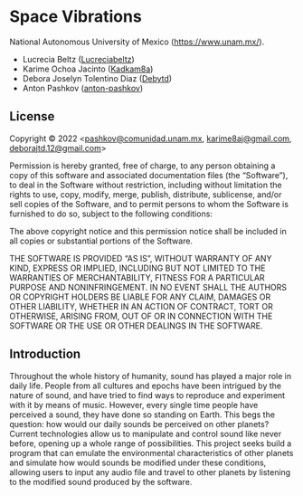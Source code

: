 # Space Vibrations

National Autonomous University of Mexico (https://www.unam.mx/).

- Lucrecia Beltz ([Lucreciabeltz](https://github.com/Lucreciabeltz))
- Karime Ochoa Jacinto ([Kadkam8a](https://github.com/Kadkam8a))
- Debora Joselyn Tolentino Diaz ([Debytd](https://github.com/Debytd))
- Anton Pashkov ([anton-pashkov](https://github.com/anton-pashkov))

## License

Copyright © 2022 <pashkov@comunidad.unam.mx, karime8aj@gmail.com, deborajtd.12@gmail.com>

Permission is hereby granted, free of charge, to any person obtaining a copy of this software and associated documentation files (the “Software”), to deal in the Software without restriction, including without limitation the rights to use, copy, modify, merge, publish, distribute, sublicense, and/or sell copies of the Software, and to permit persons to whom the Software is furnished to do so, subject to the following conditions:

The above copyright notice and this permission notice shall be included in all copies or substantial portions of the Software.

THE SOFTWARE IS PROVIDED “AS IS”, WITHOUT WARRANTY OF ANY KIND, EXPRESS OR IMPLIED, INCLUDING BUT NOT LIMITED TO THE WARRANTIES OF MERCHANTABILITY, FITNESS FOR A PARTICULAR PURPOSE AND NONINFRINGEMENT. IN NO EVENT SHALL THE AUTHORS OR COPYRIGHT HOLDERS BE LIABLE FOR ANY CLAIM, DAMAGES OR OTHER LIABILITY, WHETHER IN AN ACTION OF CONTRACT, TORT OR OTHERWISE, ARISING FROM, OUT OF OR IN CONNECTION WITH THE SOFTWARE OR THE USE OR OTHER DEALINGS IN THE SOFTWARE.

## Introduction

Throughout the whole history of humanity, sound has played a major role in daily life. People from all cultures and epochs have been intrigued by the nature of sound, and have tried to find ways to reproduce and experiment with it by means of music. However, every single time people have perceived a sound, they have done so standing on Earth. This begs the question: how would our daily sounds be perceived on other planets? Current technologies allow us to manipulate and control sound like never before, opening up a whole range of possibilities. This project seeks build a program that can emulate the environmental characteristics of other planets and simulate how would sounds be modified under these conditions, allowing users to input any audio file and travel to other planets by listening to the modified sound produced by the software.
